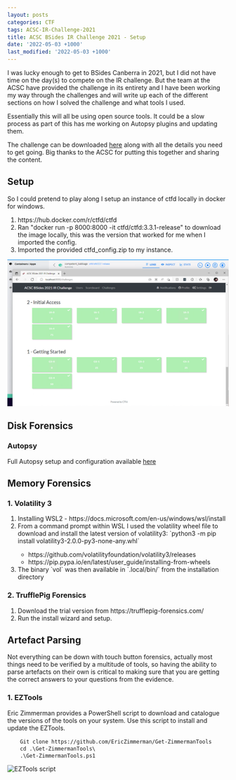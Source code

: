 ```yaml
---
layout: posts
categories: CTF
tags: ACSC-IR-Challenge-2021
title: ACSC BSides IR Challenge 2021 - Setup
date: '2022-05-03 +1000'
last_modified: '2022-05-03 +1000'
---
```

I was lucky enough to get to BSides Canberra in 2021, but I did not have time on the day(s) to compete on the IR challenge. But the team at the ACSC have provided the challenge in its entirety and I have been working my way through the challenges and will write up each of the different sections on how I solved the challenge and what tools I used. 

Essentially this will all be using open source tools. It could be a slow process as part of this has me working on Autopsy plugins and updating them.

The challenge can be downloaded <a href="https://www.cyber.gov.au/acsc/view-all-content/news/acsc-cyber-security-challenge">here</a> along with all the details you need to get going. Big thanks to the ACSC for putting this together and sharing the content.

## Setup
So I could pretend to play along I setup an instance of ctfd locally in docker for windows.

<ol>
    <li>https://hub.docker.com/r/ctfd/ctfd</li>
    <li>Ran "docker run -p 8000:8000 -it ctfd/ctfd:3.3.1-release" to download the image locally, this was the version that worked for me when I imported the config.</li>
    <li>Imported the provided ctfd_config.zip to my instance.</li>
</ol>

   ![Local CTFd setup]({{site.baseurl}}/assets/imgs/../../../../assets/imgs/ACSC_Challenge_2021-Setup01.png)

## Disk Forensics
### Autopsy

Full Autopsy setup and configuration available <a href="/tools/2022/05/02/Autopsy.html">here</a>




## Memory Forensics
### 1. Volatility 3
<ol>
<li>Installing WSL2 - https://docs.microsoft.com/en-us/windows/wsl/install</li>
<li>From a command prompt within WSL I used the volatility wheel file to download and install the latest version of volatility3: 
    `python3 -m pip install volatility3-2.0.0-py3-none-any.whl`</li>
    <ul>
    <li>https://github.com/volatilityfoundation/volatility3/releases</li>
    <li>https://pip.pypa.io/en/latest/user_guide/installing-from-wheels</li>
    </ul>
<li>The binary `vol` was then available in `.local/bin/` from the installation directory</li>
</ol>

### 2. TrufflePig Forensics
<ol>
    <li>Download the trial version from https://trufflepig-forensics.com/</li>
    <li>Run the install wizard and setup.</li>
</ol>

## Artefact Parsing

Not everything can be down with touch button forensics, actually most things need to be verified by a multitude of tools, so having the ability to parse artefacts on their own is critical to making sure that you are getting the correct answers to your questions from the evidence.

### 1. EZTools
Eric Zimmerman provides a PowerShell script to download and catalogue the versions of the tools on your system. Use this script to install and update the EZTools.

```
    Git clone https://github.com/EricZimmerman/Get-ZimmermanTools
    cd .\Get-ZimmermanTools\
    .\Get-ZimmermanTools.ps1
```

![EZTools script]({{site.baseurl}}/assets/imgs/EZTools-setup.png)